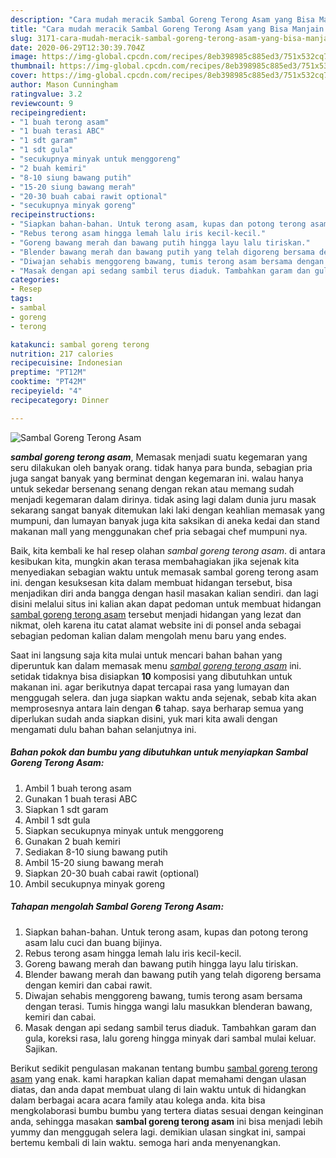 ```yaml
---
description: "Cara mudah meracik Sambal Goreng Terong Asam yang Bisa Manjain Lidah"
title: "Cara mudah meracik Sambal Goreng Terong Asam yang Bisa Manjain Lidah"
slug: 3171-cara-mudah-meracik-sambal-goreng-terong-asam-yang-bisa-manjain-lidah
date: 2020-06-29T12:30:39.704Z
image: https://img-global.cpcdn.com/recipes/8eb398985c885ed3/751x532cq70/sambal-goreng-terong-asam-foto-resep-utama.jpg
thumbnail: https://img-global.cpcdn.com/recipes/8eb398985c885ed3/751x532cq70/sambal-goreng-terong-asam-foto-resep-utama.jpg
cover: https://img-global.cpcdn.com/recipes/8eb398985c885ed3/751x532cq70/sambal-goreng-terong-asam-foto-resep-utama.jpg
author: Mason Cunningham
ratingvalue: 3.2
reviewcount: 9
recipeingredient:
- "1 buah terong asam"
- "1 buah terasi ABC"
- "1 sdt garam"
- "1 sdt gula"
- "secukupnya minyak untuk menggoreng"
- "2 buah kemiri"
- "8-10 siung bawang putih"
- "15-20 siung bawang merah"
- "20-30 buah cabai rawit optional"
- "secukupnya minyak goreng"
recipeinstructions:
- "Siapkan bahan-bahan. Untuk terong asam, kupas dan potong terong asam lalu cuci dan buang bijinya."
- "Rebus terong asam hingga lemah lalu iris kecil-kecil."
- "Goreng bawang merah dan bawang putih hingga layu lalu tiriskan."
- "Blender bawang merah dan bawang putih yang telah digoreng bersama dengan kemiri dan cabai rawit."
- "Diwajan sehabis menggoreng bawang, tumis terong asam bersama dengan terasi. Tumis hingga wangi lalu masukkan blenderan bawang, kemiri dan cabai."
- "Masak dengan api sedang sambil terus diaduk. Tambahkan garam dan gula, koreksi rasa, lalu goreng hingga minyak dari sambal mulai keluar. Sajikan."
categories:
- Resep
tags:
- sambal
- goreng
- terong

katakunci: sambal goreng terong 
nutrition: 217 calories
recipecuisine: Indonesian
preptime: "PT12M"
cooktime: "PT42M"
recipeyield: "4"
recipecategory: Dinner

---
```



![Sambal Goreng Terong Asam](https://img-global.cpcdn.com/recipes/8eb398985c885ed3/751x532cq70/sambal-goreng-terong-asam-foto-resep-utama.jpg)

<b><i>sambal goreng terong asam</i></b>, Memasak menjadi suatu kegemaran yang seru dilakukan oleh banyak orang. tidak hanya para bunda, sebagian pria juga sangat banyak yang berminat dengan kegemaran ini. walau hanya untuk sekedar bersenang senang dengan rekan atau memang sudah menjadi kegemaran dalam dirinya. tidak asing lagi dalam dunia juru masak sekarang sangat banyak ditemukan laki laki dengan keahlian memasak yang mumpuni, dan lumayan banyak juga kita saksikan di aneka kedai dan stand makanan mall yang menggunakan chef pria sebagai chef mumpuni nya.

Baik, kita kembali ke hal resep olahan <i>sambal goreng terong asam</i>. di antara kesibukan kita, mungkin akan terasa membahagiakan jika sejenak kita menyediakan sebagian waktu untuk memasak sambal goreng terong asam ini. dengan kesuksesan kita dalam membuat hidangan tersebut, bisa menjadikan diri anda bangga dengan hasil masakan kalian sendiri. dan lagi disini melalui situs ini kalian akan dapat pedoman untuk membuat hidangan <u>sambal goreng terong asam</u> tersebut menjadi hidangan yang lezat dan nikmat, oleh karena itu catat alamat website ini di ponsel anda sebagai sebagian pedoman kalian dalam mengolah menu baru yang endes.




Saat ini langsung saja kita mulai untuk mencari bahan bahan yang diperuntuk kan dalam memasak menu <u><i>sambal goreng terong asam</i></u> ini. setidak tidaknya bisa disiapkan <b>10</b> komposisi yang dibutuhkan untuk makanan ini. agar berikutnya dapat tercapai rasa yang lumayan dan menggugah selera. dan juga siapkan waktu anda sejenak, sebab kita akan memprosesnya antara lain dengan <b>6</b> tahap. saya berharap semua yang diperlukan sudah anda siapkan disini, yuk mari kita awali dengan mengamati dulu bahan bahan selanjutnya ini.

<!--inarticleads1-->

##### Bahan pokok dan bumbu yang dibutuhkan untuk menyiapkan Sambal Goreng Terong Asam:

1. Ambil 1 buah terong asam
1. Gunakan 1 buah terasi ABC
1. Siapkan 1 sdt garam
1. Ambil 1 sdt gula
1. Siapkan secukupnya minyak untuk menggoreng
1. Gunakan 2 buah kemiri
1. Sediakan 8-10 siung bawang putih
1. Ambil 15-20 siung bawang merah
1. Siapkan 20-30 buah cabai rawit (optional)
1. Ambil secukupnya minyak goreng




<!--inarticleads2-->

##### Tahapan mengolah Sambal Goreng Terong Asam:

1. Siapkan bahan-bahan. Untuk terong asam, kupas dan potong terong asam lalu cuci dan buang bijinya.
1. Rebus terong asam hingga lemah lalu iris kecil-kecil.
1. Goreng bawang merah dan bawang putih hingga layu lalu tiriskan.
1. Blender bawang merah dan bawang putih yang telah digoreng bersama dengan kemiri dan cabai rawit.
1. Diwajan sehabis menggoreng bawang, tumis terong asam bersama dengan terasi. Tumis hingga wangi lalu masukkan blenderan bawang, kemiri dan cabai.
1. Masak dengan api sedang sambil terus diaduk. Tambahkan garam dan gula, koreksi rasa, lalu goreng hingga minyak dari sambal mulai keluar. Sajikan.




Berikut sedikit pengulasan makanan tentang bumbu <u>sambal goreng terong asam</u> yang enak. kami harapkan kalian dapat memahami dengan ulasan diatas, dan anda dapat membuat ulang di lain waktu untuk di hidangkan dalam berbagai acara acara family atau kolega anda. kita bisa mengkolaborasi bumbu bumbu yang tertera diatas sesuai dengan keinginan anda, sehingga masakan <b>sambal goreng terong asam</b> ini bisa menjadi lebih yummy dan menggugah selera lagi. demikian ulasan singkat ini, sampai bertemu kembali di lain waktu. semoga hari anda menyenangkan.
